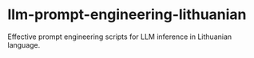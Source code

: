 # llm-prompt-engineering-lithuanian
Effective prompt engineering scripts for LLM inference in Lithuanian language.
